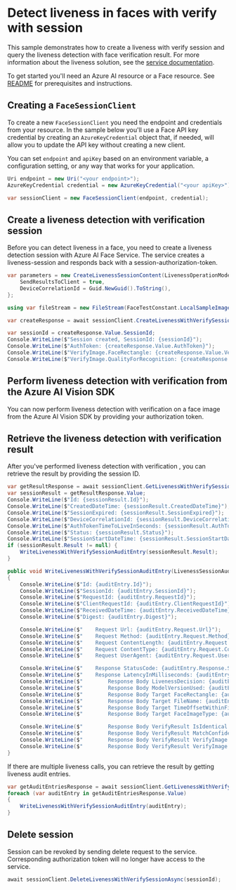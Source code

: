 # Detect liveness in faces with verify with session

This sample demonstrates how to create a liveness with verify session and query the liveness detection with face verification result. For more information about the liveness solution, see the [service documentation][face_liveness].

To get started you'll need an Azure AI resource or a Face resource. See [README][README] for prerequisites and instructions.

## Creating a `FaceSessionClient`

To create a new `FaceSessionClient` you need the endpoint and credentials from your resource. In the sample below you'll use a Face API key credential by creating an `AzureKeyCredential` object that, if needed, will allow you to update the API key without creating a new client.

You can set `endpoint` and `apiKey` based on an environment variable, a configuration setting, or any way that works for your application.

```C# Snippet:CreateFaceSessionClient
Uri endpoint = new Uri("<your endpoint>");
AzureKeyCredential credential = new AzureKeyCredential("<your apiKey>");

var sessionClient = new FaceSessionClient(endpoint, credential);
```

## Create a liveness detection with verification session

Before you can detect liveness in a face, you need to create a liveness detection session with Azure AI Face Service. The service creates a liveness-session and responds back with a session-authorization-token.

```C# Snippet:CreateLivenessWithVerifySession
var parameters = new CreateLivenessSessionContent(LivenessOperationMode.Passive) {
    SendResultsToClient = true,
    DeviceCorrelationId = Guid.NewGuid().ToString(),
};

using var fileStream = new FileStream(FaceTestConstant.LocalSampleImage, FileMode.Open, FileAccess.Read);

var createResponse = await sessionClient.CreateLivenessWithVerifySessionAsync(parameters, fileStream);

var sessionId = createResponse.Value.SessionId;
Console.WriteLine($"Session created, SessionId: {sessionId}");
Console.WriteLine($"AuthToken: {createResponse.Value.AuthToken}");
Console.WriteLine($"VerifyImage.FaceRectangle: {createResponse.Value.VerifyImage.FaceRectangle.Top}, {createResponse.Value.VerifyImage.FaceRectangle.Left}, {createResponse.Value.VerifyImage.FaceRectangle.Width}, {createResponse.Value.VerifyImage.FaceRectangle.Height}");
Console.WriteLine($"VerifyImage.QualityForRecognition: {createResponse.Value.VerifyImage.QualityForRecognition}");
```

## Perform liveness detection with verification from the Azure AI Vision SDK

You can now perform liveness detection with verification on a face image from the Azure AI Vision SDK by providing your authorization token.

## Retrieve the liveness detection with verification result

After you've performed liveness detection with verification , you can retrieve the result by providing the session ID.

```C# Snippet:GetLivenessWithVerifySessionResult
var getResultResponse = await sessionClient.GetLivenessWithVerifySessionResultAsync(sessionId);
var sessionResult = getResultResponse.Value;
Console.WriteLine($"Id: {sessionResult.Id}");
Console.WriteLine($"CreatedDateTime: {sessionResult.CreatedDateTime}");
Console.WriteLine($"SessionExpired: {sessionResult.SessionExpired}");
Console.WriteLine($"DeviceCorrelationId: {sessionResult.DeviceCorrelationId}");
Console.WriteLine($"AuthTokenTimeToLiveInSeconds: {sessionResult.AuthTokenTimeToLiveInSeconds}");
Console.WriteLine($"Status: {sessionResult.Status}");
Console.WriteLine($"SessionStartDateTime: {sessionResult.SessionStartDateTime}");
if (sessionResult.Result != null) {
    WriteLivenessWithVerifySessionAuditEntry(sessionResult.Result);
}
```

```C# Snippet:WriteLivenessWithVerifySessionAuditEntry
public void WriteLivenessWithVerifySessionAuditEntry(LivenessSessionAuditEntry auditEntry)
{
    Console.WriteLine($"Id: {auditEntry.Id}");
    Console.WriteLine($"SessionId: {auditEntry.SessionId}");
    Console.WriteLine($"RequestId: {auditEntry.RequestId}");
    Console.WriteLine($"ClientRequestId: {auditEntry.ClientRequestId}");
    Console.WriteLine($"ReceivedDateTime: {auditEntry.ReceivedDateTime}");
    Console.WriteLine($"Digest: {auditEntry.Digest}");

    Console.WriteLine($"    Request Url: {auditEntry.Request.Url}");
    Console.WriteLine($"    Request Method: {auditEntry.Request.Method}");
    Console.WriteLine($"    Request ContentLength: {auditEntry.Request.ContentLength}");
    Console.WriteLine($"    Request ContentType: {auditEntry.Request.ContentType}");
    Console.WriteLine($"    Request UserAgent: {auditEntry.Request.UserAgent}");

    Console.WriteLine($"    Response StatusCode: {auditEntry.Response.StatusCode}");
    Console.WriteLine($"    Response LatencyInMilliseconds: {auditEntry.Response.LatencyInMilliseconds}");
    Console.WriteLine($"        Response Body LivenessDecision: {auditEntry.Response.Body.LivenessDecision}");
    Console.WriteLine($"        Response Body ModelVersionUsed: {auditEntry.Response.Body.ModelVersionUsed}");
    Console.WriteLine($"        Response Body Target FaceRectangle: {auditEntry.Response.Body.Target.FaceRectangle.Top}, {auditEntry.Response.Body.Target.FaceRectangle.Left}, {auditEntry.Response.Body.Target.FaceRectangle.Width}, {auditEntry.Response.Body.Target.FaceRectangle.Height}");
    Console.WriteLine($"        Response Body Target FileName: {auditEntry.Response.Body.Target.FileName}");
    Console.WriteLine($"        Response Body Target TimeOffsetWithinFile: {auditEntry.Response.Body.Target.TimeOffsetWithinFile}");
    Console.WriteLine($"        Response Body Target FaceImageType: {auditEntry.Response.Body.Target.ImageType}");

    Console.WriteLine($"        Response Body VerifyResult IsIdentical: {auditEntry.Response.Body.VerifyResult.IsIdentical}");
    Console.WriteLine($"        Response Body VerifyResult MatchConfidence: {auditEntry.Response.Body.VerifyResult.MatchConfidence}");
    Console.WriteLine($"        Response Body VerifyResult VerifyImage.FaceRectangle: {auditEntry.Response.Body.VerifyResult.VerifyImage.FaceRectangle.Top}, {auditEntry.Response.Body.VerifyResult.VerifyImage.FaceRectangle.Left}, {auditEntry.Response.Body.VerifyResult.VerifyImage.FaceRectangle.Width}, {auditEntry.Response.Body.VerifyResult.VerifyImage.FaceRectangle.Height}");
    Console.WriteLine($"        Response Body VerifyResult VerifyImage.QualityForRecognition: {auditEntry.Response.Body.VerifyResult.VerifyImage.QualityForRecognition}");
}
```

If there are multiple liveness calls, you can retrieve the result by getting liveness audit entries.

```C# Snippet:GetLivenessWithVerifySessionAuditEntries
var getAuditEntriesResponse = await sessionClient.GetLivenessWithVerifySessionAuditEntriesAsync(sessionId);
foreach (var auditEntry in getAuditEntriesResponse.Value)
{
    WriteLivenessWithVerifySessionAuditEntry(auditEntry);
}
```

## Delete session

Session can be revoked by sending delete request to the service. Corresponding authorization token will no longer have access to the service.

```C# Snippet:DeleteLivenessWithVerifySession
await sessionClient.DeleteLivenessWithVerifySessionAsync(sessionId);
```

[README]: https://github.com/Azure/azure-sdk-for-net/tree/main/sdk/face/Azure.AI.Vision.Face#getting-started
[face_liveness]: https://learn.microsoft.com/en-us/azure/ai-services/computer-vision/tutorials/liveness
